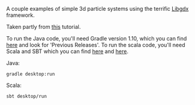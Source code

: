 
A couple examples of simple 3d particle systems using the terrific [Libgdx](https://libgdx.badlogicgames.com) framework.

Taken partly from [this](http://github.com/libgdx/libgdx/wiki/3D-Particle-Effects) tutorial.

To run the Java code, you'll need Gradle version 1.10, which you can find [here](https://gradle.org/gradle-download/) and look for 'Previous Releases'. To run the scala code, you'll need Scala and SBT which you can find [here](http://www.scala-lang.org/download/) and [here](http://www.scala-sbt.org/download.html).

Java:
```cd java/
gradle desktop:run
```

Scala:
```cd scala/
sbt desktop/run
```
